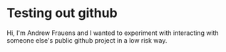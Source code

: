 # Testing out github

Hi, I'm Andrew Frauens and I wanted to experiment with interacting with someone else's public github project in a low risk way.

